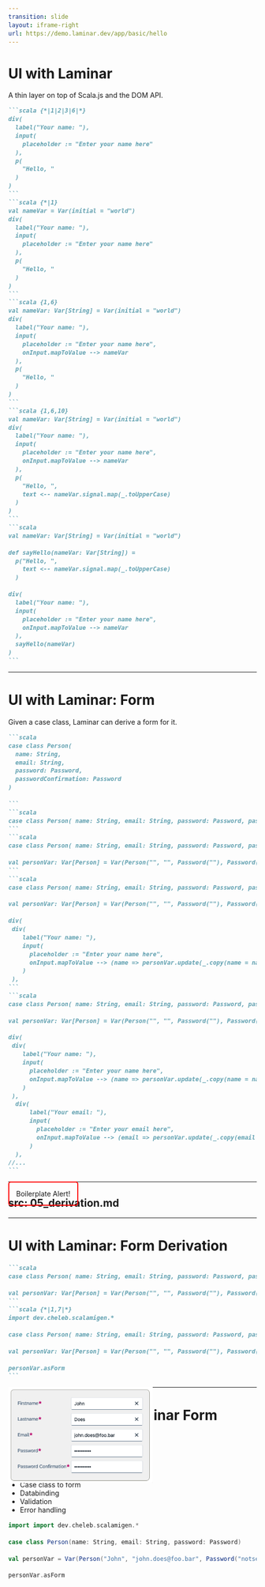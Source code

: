 ```yaml
---
transition: slide
layout: iframe-right
url: https://demo.laminar.dev/app/basic/hello
---
```

# UI with Laminar


A thin layer on top of Scala.js and the DOM API.

````md magic-move
```scala {*|1|2|3|6|*}
div(
  label("Your name: "),
  input(
    placeholder := "Enter your name here"
  ),
  p(
    "Hello, "
  )
)
```
```scala {*|1}
val nameVar = Var(initial = "world")
div(
  label("Your name: "),
  input(
    placeholder := "Enter your name here"
  ),
  p(
    "Hello, "
  )
)
```
```scala {1,6}
val nameVar: Var[String] = Var(initial = "world")
div(
  label("Your name: "),
  input(
    placeholder := "Enter your name here",
    onInput.mapToValue --> nameVar
  ),
  p(
    "Hello, "
  )
)
```
```scala {1,6,10}
val nameVar: Var[String] = Var(initial = "world")
div(
  label("Your name: "),
  input(
    placeholder := "Enter your name here",
    onInput.mapToValue --> nameVar
  ),
  p(
    "Hello, ",
    text <-- nameVar.signal.map(_.toUpperCase)
  )
)
```
```scala
val nameVar: Var[String] = Var(initial = "world")

def sayHello(nameVar: Var[String]) =
  p("Hello, ",
    text <-- nameVar.signal.map(_.toUpperCase)
  )

div(
  label("Your name: "),
  input(
    placeholder := "Enter your name here",
    onInput.mapToValue --> nameVar
  ),
  sayHello(nameVar)
)
```
````


<!--

Laminar is a thin layer on top of Scala.js and the DOM API.

Laminar offers a reactive programming model that is similar to React.


-->

---

# UI with Laminar: Form

Given a case class, Laminar can derive a form for it.

````md magic-move
```scala
case class Person(
  name: String,
  email: String,
  password: Password,
  passwordConfirmation: Password
)

```
```scala
case class Person( name: String, email: String, password: Password, passwordConfirmation: Password)
```
```scala
case class Person( name: String, email: String, password: Password, passwordConfirmation: Password)

val personVar: Var[Person] = Var(Person("", "", Password(""), Password("")))
```
```scala
case class Person( name: String, email: String, password: Password, passwordConfirmation: Password)

val personVar: Var[Person] = Var(Person("", "", Password(""), Password("")))

div(
 div(
    label("Your name: "),
    input(
      placeholder := "Enter your name here",
      onInput.mapToValue --> (name => personVar.update(_.copy(name = name)))
    )
 ),
```
```scala
case class Person( name: String, email: String, password: Password, passwordConfirmation: Password)

val personVar: Var[Person] = Var(Person("", "", Password(""), Password("")))

div(
 div(
    label("Your name: "),
    input(
      placeholder := "Enter your name here",
      onInput.mapToValue --> (name => personVar.update(_.copy(name = name)))
    )
 ),
  div(
      label("Your email: "),
      input(
        placeholder := "Enter your email here",
        onInput.mapToValue --> (email => personVar.update(_.copy(email = email)))
      )
  ),
//...
```
````

<div v-click v-motion style="position:absolute; padding: 1em; border: 2px solid red; border-radius: 5px" 
  :initial="{ x: 0, y: -100 }"
  :enter="{ x: 400, y: -150 }"
  :leave="{ x: 50 }">
Boilerplate Alert!
</div>

<!--

A real world form would have many fields and the code would be very verbose.

-->

---
src: 05_derivation.md
---

---

# UI with Laminar: Form Derivation

````md magic-move {at:4}
```scala
case class Person( name: String, email: String, password: Password, passwordConfirmation: Password)

val personVar: Var[Person] = Var(Person("", "", Password(""), Password("")))
```
```scala {*|1,7|*}
import dev.cheleb.scalamigen.*

case class Person( name: String, email: String, password: Password, passwordConfirmation: Password)

val personVar: Var[Person] = Var(Person("", "", Password(""), Password("")))

personVar.asForm
```
````

<div v-click=[1,4] v-motion style="position:absolute" duration="1s"
  :initial="{ x: 0, y: -100 }"
  :enter="{ x: 150, y: -30 }"
  :leave="{ x: 200, y: 0 }">
<img src="../images/form/LabelForm.png" alt="String form" style="width: 20%;"/>
</div>
<div v-click=[2,4] v-motion style="position:absolute" duration="1s"
  :initial="{ x: 0, y: -100 }"
  :enter="{ x: 250, y: -30 }"
  :leave="{ x: 200, y: 0 }">
<img src="../images/form/StringForm.png" alt="String form" style="width: 20%;"/>
</div>
<div v-click=[3,4] v-motion style="position:absolute"
  :initial="{ x: 0, y: -100 }"
  :enter="{ x: 500, y: -30 }"
  :leave="{ x: 200, y: 100 }">
<img src="../images/form/PasswordForm.png" alt="String form" style="width: 20%;"/>
</div>
<div v-click=4 v-motion style="position:absolute"
  :initial="{ x: 0, y: -100 }"
  :enter="{ x: 150, y: -30 }"
  :leave="{ x: 50 }">
<img src="../images/UI5_bindings.png" alt="UI5_bindings" style="width: 40%;"/>
</div>


<!--
  With Scalamigen, we can derive a form for a case class.
  In short if we can render all the fields of a case class (string, int, date ...), we can derive a form for it.
  Derivation is:
  - based on the typeclass pattern
  - is extensible
  - happens at compile time
-->

---

# Under the hood - Laminar Form Derivation

No boilerplate, no magic, just Scala.

<div v-click="+1"><a href="https://cheleb.github.io/laminar-form-derivation/demo/index.html">Laminar Form Derivation</a> with Magnolia</div>
<ul>
  <li v-click="+2">Case class to form</li>
  <li v-click="+3">Databinding</li>
  <li v-click="+4">Validation</li>
  <li v-click="+5">Error handling</li>
</ul>

<div v-click="+6">

```scala
import import dev.cheleb.scalamigen.*

case class Person(name: String, email: String, password: Password)

val personVar = Var(Person("John", "john.does@foo.bar", Password("notsecured") ))

personVar.asForm

```

</div>
